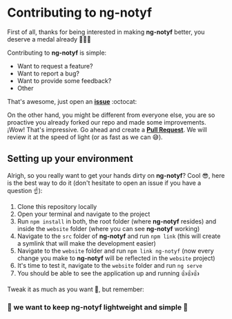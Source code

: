 # Contributing to ng-notyf

First of all, thanks for being interested in making **ng-notyf** better, you deserve a medal already 🏅🏅🏅

Contributing to **ng-notyf** is simple:

- Want to request a feature?
- Want to report a bug?
- Want to provide some feedback?
- Other

That's awesome, just open an [**issue**](https://github.com/jdjuan/ng-notyf/issues) :octocat: 

On the other hand, you might be different from everyone else, you are so proactive you already forked our repo and made some improvements. ¡Wow! That's impressive. Go ahead and create a [**Pull Request**](https://github.com/jdjuan/ng-notyf/pulls). We will review it at the speed of light (or as fast as we can 😅).

## Setting up your environment

Alrigh, so you really want to get your hands dirty on **ng-notyf**? Cool 😎, here is the best way to do it (don't hesitate to open an issue if you have a question ☝):

1. Clone this repository locally
2. Open your terminal and navigate to the project
3. Run `npm install` in both, the root folder (where **ng-notyf** resides) and inside the `website` folder (where you can see **ng-notyf** working)
4. Navigate to the `src` folder of **ng-notyf** and run `npm link` (this will create a symlink that will make the development easier)
5. Navigate to the `website` folder and run `npm link ng-notyf` (now every change you make to **ng-notyf** will be reflected in the `website` project)
7. It's time to test it, navigate to the `website` folder and run `ng serve`
8. You should be able to see the application up and running 👍👍👍

Tweak it as much as you want 🔨, but remember: 

### 👀 we want to keep **ng-notyf** lightweight and simple 👀

